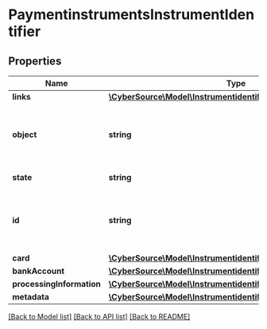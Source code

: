 # PaymentinstrumentsInstrumentIdentifier

## Properties
Name | Type | Description | Notes
------------ | ------------- | ------------- | -------------
**links** | [**\CyberSource\Model\InstrumentidentifiersLinks**](InstrumentidentifiersLinks.md) |  | [optional] 
**object** | **string** | Describes type of token. For example: customer, paymentInstrument or instrumentIdentifier. | [optional] 
**state** | **string** | Current state of the token. | [optional] 
**id** | **string** | The id of the existing instrument identifier to be linked to the newly created payment instrument. | [optional] 
**card** | [**\CyberSource\Model\InstrumentidentifiersCard**](InstrumentidentifiersCard.md) |  | [optional] 
**bankAccount** | [**\CyberSource\Model\InstrumentidentifiersBankAccount**](InstrumentidentifiersBankAccount.md) |  | [optional] 
**processingInformation** | [**\CyberSource\Model\InstrumentidentifiersProcessingInformation**](InstrumentidentifiersProcessingInformation.md) |  | [optional] 
**metadata** | [**\CyberSource\Model\InstrumentidentifiersMetadata**](InstrumentidentifiersMetadata.md) |  | [optional] 

[[Back to Model list]](../README.md#documentation-for-models) [[Back to API list]](../README.md#documentation-for-api-endpoints) [[Back to README]](../README.md)


